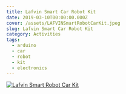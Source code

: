 ```yaml
---
title: Lafvin Smart Car Robot Kit
date: 2019-03-10T00:00:00.000Z
cover: /assets/LAFVINSmartRobotCarKit.jpeg
slug: Lafvin Smart Car Robot Kit
category: Activities
tags:
  - arduino
  - car
  - robot
  - kit
  - electronics
---
```




[![Lafvin Smart Robot Car Kit](/assets/LAFVINSmartRobotCarKit_O96l2oAmR_4.jpg)](https://www.youtube.com/watch?v=O96l2oAmR_4)

